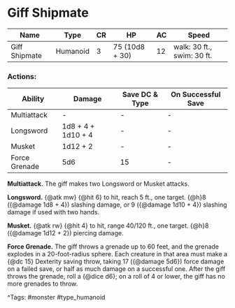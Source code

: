 # Giff Shipmate

| Name | Type | CR | HP | AC | Speed |
|------|------|----|----|----|-------|
| Giff Shipmate | Humanoid | 3 | 75 (10d8 + 30) | 12 | walk: 30 ft., swim: 30 ft. |

### Actions:

| Ability | Damage | Save DC & Type | On Successful Save |
|---------|--------|----------------|--------------------|
| Multiattack | - | - | - |
| Longsword | 1d8 + 4 + 1d10 + 4 | - | - |
| Musket | 1d12 + 2 | - | - |
| Force Grenade | 5d6 | 15 | - |


**Multiattack.** The giff makes two Longsword or Musket attacks.

**Longsword.** {@atk mw} {@hit 6} to hit, reach 5 ft., one target. {@h}8 ({@damage 1d8 + 4}) slashing damage, or 9 ({@damage 1d10 + 4}) slashing damage if used with two hands.

**Musket.** {@atk rw} {@hit 4} to hit, range 40/120 ft., one target. {@h}8 ({@damage 1d12 + 2}) piercing damage.

**Force Grenade.** The giff throws a grenade up to 60 feet, and the grenade explodes in a 20-foot-radius sphere. Each creature in that area must make a {@dc 15} Dexterity saving throw, taking 17 ({@damage 5d6}) force damage on a failed save, or half as much damage on a successful one. After the giff throws the grenade, roll a {@dice d6}; on a roll of 4 or lower, the giff has no more grenades to throw.

^Tags: #monster #type_humanoid